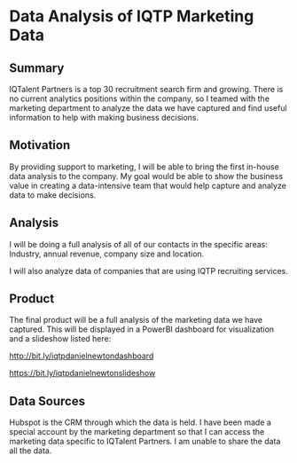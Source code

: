 # Data Analysis of IQTP Marketing Data

## Summary

IQTalent Partners is a top 30 recruitment search firm and growing. There is no current analytics positions within the company, so I teamed with the marketing department to analyze the data we have captured and find useful information to help with making business decisions.

## Motivation

By providing support to marketing, I will be able to bring the first in-house data analysis to the company.
My goal would be able to show the business value in creating a data-intensive team that would help capture and analyze data to make decisions.

##  Analysis

I will be doing a full analysis of all of our contacts in the specific areas: Industry, annual revenue, company size and location.

I will also analyze data of companies that are using IQTP recruiting services.
 
## Product

The final product will be a full analysis of the marketing data we have captured. This will be displayed in a PowerBI dashboard for visualization and a slideshow listed here:

http://bit.ly/iqtpdanielnewtondashboard

https://bit.ly/iqtpdanielnewtonslideshow
 
## Data Sources

Hubspot is the CRM through which the data is held. I have been made a special account by the marketing department so that I can access the marketing data specific to IQTalent Partners. I am unable to share the data all the data.
